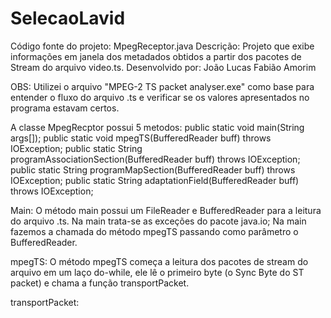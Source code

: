 # SelecaoLavid
Código fonte do projeto: MpegReceptor.java
Descrição: Projeto que exibe informações em janela dos metadados obtidos a partir dos pacotes de Stream do arquivo video.ts.
Desenvolvido por: João Lucas Fabião Amorim

OBS: Utilizei o arquivo "MPEG-2 TS packet analyser.exe" como base para entender o fluxo do arquivo .ts e verificar se os valores apresentados no programa estavam certos.

A classe MpegRecptor possui 5 metodos:
  public static void main(String args[]);
  public static void mpegTS(BufferedReader buff) throws IOException;
  public static String programAssociationSection(BufferedReader buff) throws IOException;
  public static String programMapSection(BufferedReader buff) throws IOException;
  public static String adaptationField(BufferedReader buff) throws IOException;

Main:
  O método main possui um FileReader e BufferedReader para a leitura do arquivo .ts.
  Na main trata-se as exceções do pacote java.io;
  Na main fazemos a chamada do método mpegTS passando como parâmetro o BufferedReader.
  
mpegTS:
  O método mpegTS começa a leitura dos pacotes de stream do arquivo em um laço do-while, ele lê o primeiro byte (o Sync Byte do ST packet) e chama a função transportPacket.
  
transportPacket:
  
